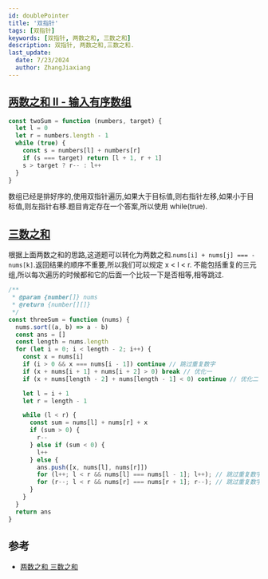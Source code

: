 ```yaml
---
id: doublePointer
title: '双指针'
tags: [双指针]
keywords: [双指针, 两数之和, 三数之和]
description: 双指针, 两数之和,三数之和.
last_update:
  date: 7/23/2024
  author: ZhangJiaxiang
---
```


## [两数之和 II - 输入有序数组](https://leetcode.cn/problems/two-sum-ii-input-array-is-sorted/description/)

```js
const twoSum = function (numbers, target) {
  let l = 0
  let r = numbers.length - 1
  while (true) {
    const s = numbers[l] + numbers[r]
    if (s === target) return [l + 1, r + 1]
    s > target ? r-- : l++
  }
}
```

数组已经是排好序的,使用双指针遍历,如果大于目标值,则右指针左移,如果小于目标值,则左指针右移.题目肯定存在一个答案,所以使用 while(true).

## [三数之和](https://leetcode.cn/problems/3sum/description/)

根据上面两数之和的思路,这道题可以转化为两数之和.`nums[i] + nums[j] === -nums[k]`.返回结果的顺序不重要,所以我们可以规定 x < l < r. 不能包括重复的三元组,所以每次遍历的时候都和它的后面一个比较一下是否相等,相等跳过.

```js
/**
 * @param {number[]} nums
 * @return {number[][]}
 */
const threeSum = function (nums) {
  nums.sort((a, b) => a - b)
  const ans = []
  const length = nums.length
  for (let i = 0; i < length - 2; i++) {
    const x = nums[i]
    if (i > 0 && x === nums[i - 1]) continue // 跳过重复数字
    if (x + nums[i + 1] + nums[i + 2] > 0) break // 优化一
    if (x + nums[length - 2] + nums[length - 1] < 0) continue // 优化二

    let l = i + 1
    let r = length - 1

    while (l < r) {
      const sum = nums[l] + nums[r] + x
      if (sum > 0) {
        r--
      } else if (sum < 0) {
        l++
      } else {
        ans.push([x, nums[l], nums[r]])
        for (l++; l < r && nums[l] === nums[l - 1]; l++); // 跳过重复数字
        for (r--; l < r && nums[r] === nums[r + 1]; r--); // 跳过重复数字
      }
    }
  }
  return ans
}
```

## 参考

- [两数之和 三数之和](https://www.bilibili.com/video/BV1bP411c7oJ/?spm_id_from=333.788&vd_source=dcc6e31de7e99d3184ee68e7f13fd518)
